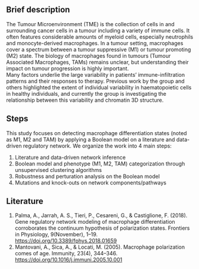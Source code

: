 ## Brief description
The Tumour Microenvironment (TME) is the collection of cells in and surrounding cancer cells in a tumour including a variety of immune cells. It often features considerable amounts of myeloid cells, especially neutrophils and monocyte-derived macrophages. In a tumour setting, macrophages cover a spectrum between a tumour suppressive (M1) or tumour promoting (M2) state. The biology of macrophages found in tumours (Tumour Associated Macrophages, TAMs) remains unclear, but understanding their impact on tumour progression is highly important.\
Many factors underlie the large variability in patients’ immune-infiltration patterns and their responses to therapy. Previous work by the group and others highlighted the extent of individual variability in haematopoietic cells in healthy individuals, and currently the group is investigating the relationship between this variability and chromatin 3D structure.

## Steps
This study focuses on detecting macrophage differentiation states (noted as M1, M2 and TAM) by applying a Boolean model on 
a literature and data-driven regulatory network. We organize the work into 4 main steps:
1. Literature and data-driven network inference
2. Boolean model and phenotype (M1, M2, TAM) categorization through unsupervised clustering algorithms
3. Robustness and perturation analysis on the Boolean model
4. Mutations and knock-outs on network components/pathways

## Literature
1. Palma, A., Jarrah, A. S., Tieri, P., Cesareni, G., & Castiglione, F. (2018). 
Gene regulatory network modeling of macrophage differentiation corroborates the continuum hypothesis of polarization states. 
Frontiers in Physiology, 9(November), 1–19. https://doi.org/10.3389/fphys.2018.01659
2. Mantovani, A., Sica, A., & Locati, M. (2005). 
Macrophage polarization comes of age. 
Immunity, 23(4), 344–346. https://doi.org/10.1016/j.immuni.2005.10.001

